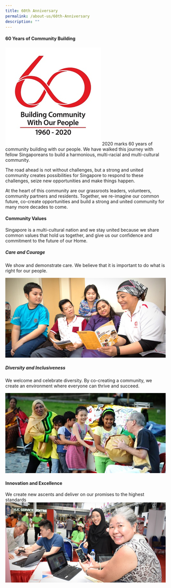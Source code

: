 ```yaml
---
title: 60th Anniversary
permalink: /about-us/60th-Anniversary
description: ""
---
```

#### **60 Years of Community Building**

![](/images/About%20Us/60th%20Anniversary/pa60-logo-high-res462929700a1d6b0c895eff0000f6c7a3.jpg)
2020 marks 60 years of community building with our people. We have walked this journey with fellow Singaporeans to build a harmonious, multi-racial and multi-cultural community.

The road ahead is not without challenges, but a strong and united community creates possibilities for Singapore to respond to these challenges, seize new opportunities and make things happen.

At the heart of this community are our grassroots leaders, volunteers, community partners and residents. Together, we re-imagine our common future, co-create opportunities and build a strong and united community for many more decades to come.

#### **Community Values**
Singapore is a multi-cultural nation and we stay united because we share common values that hold us together, and give us our confidence and commitment to the future of our Home.

##### Care and Courage

We show and demonstrate care. We believe that it is important to do what is right for our people.

![](/images/About%20Us/60th%20Anniversary/Care%20and%20Courage.jpg)


##### Diversity and Inclusiveness

We welcome and celebrate diversity. By co-creating a community, we create an environment where everyone can thrive and succeed.

![](/images/About%20Us/60th%20Anniversary/Diversity%20and%20Inclusiveness.jpg)


#### Innovation and Excellence

We create new ascents and deliver on our promises to the highest standards
![](/images/About%20Us/60th%20Anniversary/Innovation%20and%20Excellence.jpg)